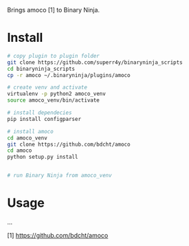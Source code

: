 Brings amoco [1] to Binary Ninja.


# Install
```bash
# copy plugin to plugin folder
git clone https://github.com/superr4y/binaryninja_scripts
cd binaryninja_scripts
cp -r amoco ~/.binaryninja/plugins/amoco

# create venv and activate
virtualenv -p python2 amoco_venv
source amoco_venv/bin/activate

# install dependecies
pip install configparser

# install amoco
cd amoco_venv
git clone https://github.com/bdcht/amoco
cd amoco
python setup.py install


# run Binary Ninja from amoco_venv
```

# Usage
...

[1] https://github.com/bdcht/amoco
